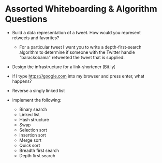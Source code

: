 # Assorted Whiteboarding & Algorithm Questions

* Build a data representation of a tweet. How would you represent retweets and favorites?
  * For a particular tweet I want you to write a depth-first-search algorithm to determine if someone with the Twitter handle "barackobama" retweeted the tweet that is supplied.

* Design the infrastructure for a link-shortener (Bit.ly)

* If I type https://google.com into my browser and press enter, what happens?

* Reverse a singly linked list

* Implement the following:
  * Binary search
  * Linked list
  * Hash structure
  * Swap
  * Selection sort
  * Insertion sort
  * Merge sort
  * Quick sort
  * Breadth first search
  * Depth first search